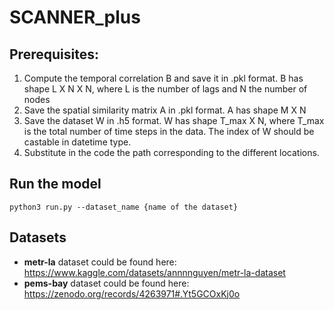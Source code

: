 # SCANNER_plus

## Prerequisites:
1) Compute the temporal correlation B and save it in .pkl format. B has shape L X N X N, where L is the number of lags and N the number of nodes
2) Save the spatial similarity matrix A in .pkl format. A has shape M X N
3) Save the dataset W in .h5 format. W has shape T_max X N, where T_max is the total number of time steps in the data. The index of W should be castable in datetime type.
4) Substitute in the code the path corresponding to the different locations.

## Run the model
`python3 run.py --dataset_name {name of the dataset}`



## Datasets
* __metr-la__ dataset could be found here: https://www.kaggle.com/datasets/annnnguyen/metr-la-dataset
* __pems-bay__ dataset could be found here: https://zenodo.org/records/4263971#.Yt5GCOxKj0o